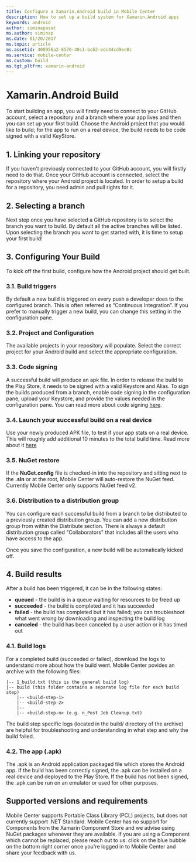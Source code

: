 ```yaml
---
title: Configure a Xamarin.Android build in Mobile Center
description: How to set up a build system for Xamarin.Android apps
keywords: android
author: siminapasat
ms.author: siminap
ms.date: 01/20/2017
ms.topic: article
ms.assetid: 408956a2-8570-40c1-bc62-edc44cd9ec0c
ms.service: mobile-center
ms.custom: build
ms.tgt_pltfrm: xamarin-android
---
```


# Xamarin.Android Build

To start building an app, you will firstly need to connect to your GitHub account, select a repository and a branch where your app lives and then you can set up your first build. Choose the Android project that you would like to build; for the app to run on a real device, the build needs to be code signed with a valid KeyStore.

## 1. Linking your repository
If you haven't previously connected to your GitHub account, you will firstly need to do that. Once your GitHub account is connected, select the repository where your Android project is located. In order to setup a build for a repository, you need admin and pull rights for it.

## 2. Selecting a branch
Next step once you have selected a GitHub repository is to select the branch you want to build. By default all the active branches will be listed. Upon selecting the branch you want to get started with, it is time to setup your first build!

## 3. Configuring Your Build

To kick off the first build, configure how the Android project should get built.

### 3.1. Build triggers

By default a new build is triggered on every push a developer does to the configured branch. This is often referred as “Continuous Integration”. If you prefer to manually trigger a new build, you can change this setting in the configuration pane.

### 3.2. Project and Configuration

The available projects in your repository will populate. Select the correct project for your Android build and select the appropriate configuration.

### 3.3. Code signing

A successful build will produce an apk file. In order to release the build to the Play Store, it needs to be signed with a valid Keystore and Alias. To sign the builds produced from a branch, enable code signing in the configuration pane, upload your Keystore, and provide the values needed in the configuration pane. You can read more about code signing [here](~/build/android/code-signing/setup.md).

### 3.4. Launch your successful build on a real device
Use your newly produced APK file, to test if your app stats on a real device. This will roughly add additional 10 minutes to the total build time. Read more about it [here](~/build/build-test-integration.md)

### 3.5. NuGet restore
If the **NuGet.config** file is checked-in into the repository and sitting next to the **.sln** or at the root, Mobile Center will auto-restore the NuGet feed. Currently Mobile Center only supports NuGet feed v2.

### 3.6. Distribution to a distribution group

You can configure each successful build from a branch to be distributed to a previously created distribution group. You can add a new distribution group from within the Distribute section. There is always a default distribution group called "Collaborators" that includes all the users who have access to the app.

Once you save the configuration, a new build will be automatically kicked off.

## 4. Build results

After a build has been triggered, it can be in the following states:

* **queued** -  the build is in a queue waiting for resources to be freed up
* **succeeded** - the build is completed and it has succeeded
* **failed** - the build has completed but it has failed; you can troubleshoot what went wrong by downloading and inspecting the build log
* **canceled** - the build has been canceled by a user action or it has timed out

### 4.1. Build logs

For a completed build (succeeded or failed), download the logs to understand more about how the build went. Mobile Center povides an archive with the following files:

```
|-- 1_build.txt (this is the general build log)
|-- build (this folder contains a separate log file for each build step)
    |-- <build-step-1>
    |-- <build-step-2>
    |--
    |-- <build-step-n> (e.g. n_Post Job Cleanup.txt)
```

The build step specific logs (located in the build/ directory of the archive) are helpful for troubleshooting and understanding in what step and why the build failed.

### 4.2. The app (.apk)

The .apk is an Android application packaged file which stores the Android app. If the build has been correctly signed, the .apk can be installed on a real device and deployed to the Play Store. If the build has not been signed, the .apk can be run on an emulator or used for other purposes.

## Supported versions and requirements
Mobile Center supports Portable Class Library (PCL) projects, but does not currently support .NET Standard.
Mobile Center has no support for Components from the Xamarin Component Store and we advise using NuGet packages whenever they are available. If you are using a Component which cannot be replaced, please reach out to us: click on the blue bubble on the bottom right corner once you're logged in to Mobile Center and share your feedback with us.
